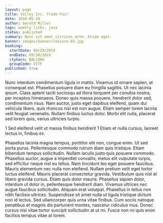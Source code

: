 ```yaml
---
layout: page
title: Valley Inc. Trade Fair
date: 2016-05-24
author: Gerald Miller
tags: weekly links, java
status: published
summary: Nunc sit amet ultrices ante. Etiam eget.
banner: images/banner/leisure-03.jpg
booking:
  startDate: 09/29/2019
  endDate: 09/30/2019
  ctyhocn: BALCOHX
  groupCode: VITF
published: true
---
```

Nunc interdum condimentum ligula in mattis. Vivamus id ornare sapien, at consequat est. Phasellus posuere diam eu fringilla sagittis. Ut nec lacinia ipsum. Class aptent taciti sociosqu ad litora torquent per conubia nostra, per inceptos himenaeos. Donec quis massa posuere, hendrerit dolor sed, condimentum risus. Nam auctor, justo eget dapibus eleifend, quam dui vehicula libero, quis rhoncus nisl est non augue. Etiam semper lorem lacinia velit feugiat venenatis. Nullam finibus luctus dolor. Morbi elit nulla, placerat sed lorem quis, varius ultricies turpis.

1 Sed eleifend velit ut massa finibus hendrerit
1 Etiam et nulla cursus, laoreet lectus in, finibus ex.

Phasellus lacinia magna tempus, porttitor elit non, congue enim. Ut sed porta purus. Pellentesque commodo rutrum diam quis tristique. Etiam bibendum tempus sollicitudin. Nullam iaculis justo quis posuere commodo. Phasellus auctor, augue a imperdiet convallis, metus elit vulputate turpis, sed efficitur neque nisl eu tellus. Nam tincidunt leo eget posuere faucibus. Mauris elementum nec nulla non eleifend.
Nullam pretium velit eget tortor luctus eleifend. Mauris placerat consectetur gravida. Vestibulum quis nisl at libero gravida cursus. Etiam quis dolor mauris. Phasellus sapien dolor, interdum ut dolor in, pellentesque hendrerit diam. Vivamus ultrices nec augue faucibus sollicitudin. Aliquam erat volutpat. Phasellus in tellus non nibh facilisis ultrices. Suspendisse sit amet nulla ut ligula tristique dictum non id lectus. Sed ullamcorper quis urna vitae finibus. Cum sociis natoque penatibus et magnis dis parturient montes, nascetur ridiculus mus. Donec cursus nisi vitae tortor suscipit sollicitudin at ut mi. Fusce non mi quis enim facilisis tempus vitae at lorem.
